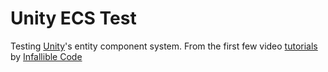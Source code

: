 # Unity ECS Test

Testing [Unity](https://unity3d.com/)'s entity component system. From the first few video [tutorials](https://www.youtube.com/watch?v=yzhsgaFVpZY) by [Infallible Code](https://www.youtube.com/channel/UCTjnCCcuIbrprhOiaDJxxHA)
